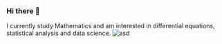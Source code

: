 ### Hi there 👋
I currently study Mathematics and am interested in differential equations, statistical analysis and data science.
![asd](https://github.com/adrirps/adrirps/tree/master/images/pic.png)


<!--
**adrirps/adrirps** is a ✨ _special_ ✨ repository because its `README.md` (this file) appears on your GitHub profile.

Here are some ideas to get you started:

- 🔭 I’m currently working on ...
- 🌱 I’m currently learning ...
- 👯 I’m looking to collaborate on ...
- 🤔 I’m looking for help with ...
- 💬 Ask me about ...
- 📫 How to reach me: ...
- 😄 Pronouns: ...
- ⚡ Fun fact: ...
-->
